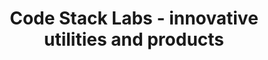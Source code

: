 ---
layout: default
title: Code Stack Labs - innovative utilities and products
caption: Labs
description: Useful utilities
image: /images/codestack-snippet.png
sitemap: false
search: false
---